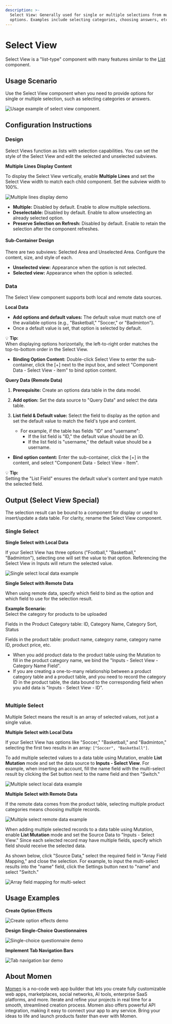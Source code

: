 ```yaml
---
description: >-
  Select View: Generally used for single or multiple selections from multiple
  options. Examples include selecting categories, choosing answers, etc.
---
```


# Select View

Select View is a "list-type" component with many features similar to the [List](./list-view.md) component.

## Usage Scenario

Use the Select View component when you need to provide options for single or multiple selection, such as selecting categories or answers.

![Usage example of select view component.](../.gitbook/assets/1280X1280%20(6).png)

## Configuration Instructions

### Design

Select Views function as lists with selection capabilities. You can set the style of the Select View and edit the selected and unselected subviews.

**Multiple Lines Display Content**

To display the Select View vertically, enable **Multiple Lines** and set the Select View width to match each child component. Set the subview width to 100%.

![Multiple lines display demo](../.gitbook/assets/selectviews/selectviews1.gif)

- **Multiple:** Disabled by default. Enable to allow multiple selections.
- **Deselectable:** Disabled by default. Enable to allow unselecting an already selected option.
- **Preserve Selection on Refresh:** Disabled by default. Enable to retain the selection after the component refreshes.

#### Sub-Container Design

There are two subviews: Selected Area and Unselected Area. Configure the content, size, and style of each.

- **Unselected view:** Appearance when the option is not selected.
- **Selected view:** Appearance when the option is selected.

### Data

The Select View component supports both local and remote data sources.

**Local Data**

- **Add options and default values:** The default value must match one of the available options (e.g., "Basketball," "Soccer," or "Badminton").
- Once a default value is set, that option is selected by default.

💡 **Tip:**  
When displaying options horizontally, the left-to-right order matches the top-to-bottom order in the Select View.

- **Binding Option Content:** Double-click Select View to enter the sub-container, click the [+] next to the input box, and select "Component Data - Select View - item" to bind option content.

**Query Data (Remote Data)**

1. **Prerequisite:** Create an options data table in the data model.
2. **Add option:** Set the data source to "Query Data" and select the data table.
3. **List field & Default value:** Select the field to display as the option and set the default value to match the field's type and content.

   - For example, if the table has fields "ID" and "username":
     - If the list field is "ID," the default value should be an ID.
     - If the list field is "username," the default value should be a username.

- **Bind option content:** Enter the sub-container, click the [+] in the content, and select "Component Data - Select View - Item".

💡 **Tip:**  
Setting the "List Field" ensures the default value's content and type match the selected field.

## Output (Select View Special)

The selection result can be bound to a component for display or used to insert/update a data table. For clarity, rename the Select View component.

### Single Select

**Single Select with Local Data**

If your Select View has three options ("Football," "Basketball," "Badminton"), selecting one will set the value to that option. Referencing the Select View in Inputs will return the selected value.

![Single select local data example](../.gitbook/assets/640545f1-d5d0-4271-ba03-c703698605dd.png)

**Single Select with Remote Data**

When using remote data, specify which field to bind as the option and which field to use for the selection result.

**Example Scenario:**  
Select the category for products to be uploaded

Fields in the Product Category table: ID, Category Name, Category Sort, Status

Fields in the product table: product name, category name, category name ID, product price, etc.

* When you add product data to the product table using the Mutation to fill in the product category name, we bind the "Inputs - Select View - Category Name Field".
* If you are creating a one-to-many relationship between a product category table and a product table, and you need to record the category ID in the product table, the data bound to the corresponding field when you add data is "Inputs - Select View - ID".

<figure><img src="../.gitbook/assets/640545f1-d5d0-4271-ba03-c703698605dd (1).png" alt=""><figcaption></figcaption></figure>

### Multiple Select

Multiple Select means the result is an array of selected values, not just a single value.

**Multiple Select with Local Data**

If your Select View has options like "Soccer," "Basketball," and "Badminton," selecting the first two results in an array: `["Soccer", "Basketball"]`.

To add multiple selected values to a data table using Mutation, enable **List Mutation** mode and set the data source to **Inputs - Select View**. For example, when inserting an account, fill the name field with the multi-select result by clicking the Set button next to the name field and then "Switch."

![Multiple select local data example](../.gitbook/assets/111.png)

**Multiple Select with Remote Data**

If the remote data comes from the product table, selecting multiple product categories means choosing multiple records.

![Multiple select remote data example](../.gitbook/assets/112.png)

When adding multiple selected records to a data table using Mutation, enable **List Mutation** mode and set the Source Data to "Inputs - Select View." Since each selected record may have multiple fields, specify which field should receive the selected data.

As shown below, click "Source Data," select the required field in "Array Field Mapping," and close the selection. For example, to input the multi-select results into the "name" field, click the Settings button next to "name" and select "Switch."

![Array field mapping for multi-select](../.gitbook/assets/113.png)

## Usage Examples

**Create Option Effects**

![Create option effects demo](../.gitbook/assets/eba76394-0867-4a9d-8c53-cb802fa96adc.gif)

**Design Single-Choice Questionnaires**

![Single-choice questionnaire demo](../.gitbook/assets/4f57c667-9b86-43aa-b107-b4493f1226cf.gif)

**Implement Tab Navigation Bars**

![Tab navigation bar demo](../.gitbook/assets/4d12db61-e4a5-434a-867d-9c71fa3fa29f.gif)

## About Momen

[Momen](https://momen.app/?channel=docs) is a no-code web app builder that lets you create fully customizable web apps, marketplaces, social networks, AI tools, enterprise SaaS platforms, and more. Iterate and refine your projects in real time for a smooth, streamlined creation process. Momen also offers powerful API integration, making it easy to connect your app to any service. Bring your ideas to life and launch products faster than ever with Momen.
